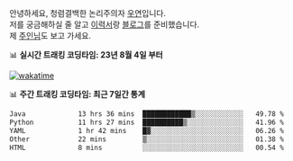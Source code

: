 안녕하세요, 청렴결백한 논리주의자 [우연](https://dev-wooyeon.github.io/quiz-app/)입니다.  
저를 궁금해하실 줄 알고 [이력서](https://ieunune.notion.site/d836ecc9172144d4b39f185b89f16a62)랑 [블로그](https://notion-blog-ieunune.vercel.app)를 준비했습니다.  
제 [주인님](https://www.instagram.com/lovely_hiru_hari_s2/)도 보고 가세요.


📊 **실시간 트래킹 코딩타임: 23년 8월 4일 부터**  

[![wakatime](https://wakatime.com/badge/user/099dd627-fdab-4072-b87a-fa91c7a76d8d.svg?style=for-the-badge)](https://wakatime.com/@099dd627-fdab-4072-b87a-fa91c7a76d8d)

📊 **주간 트래킹 코딩타임: 최근 7일간 통계**

<!--START_SECTION:waka-->

```txt
Java             13 hrs 36 mins  ████████████▒░░░░░░░░░░░░   49.78 %
Python           11 hrs 27 mins  ██████████▒░░░░░░░░░░░░░░   41.96 %
YAML             1 hr 42 mins    █▓░░░░░░░░░░░░░░░░░░░░░░░   06.26 %
Other            22 mins         ▒░░░░░░░░░░░░░░░░░░░░░░░░   01.38 %
HTML             8 mins          ░░░░░░░░░░░░░░░░░░░░░░░░░   00.54 %
```

<!--END_SECTION:waka-->

<!-- ![](./profile-3d-contrib/profile-night-view.svg)-->
